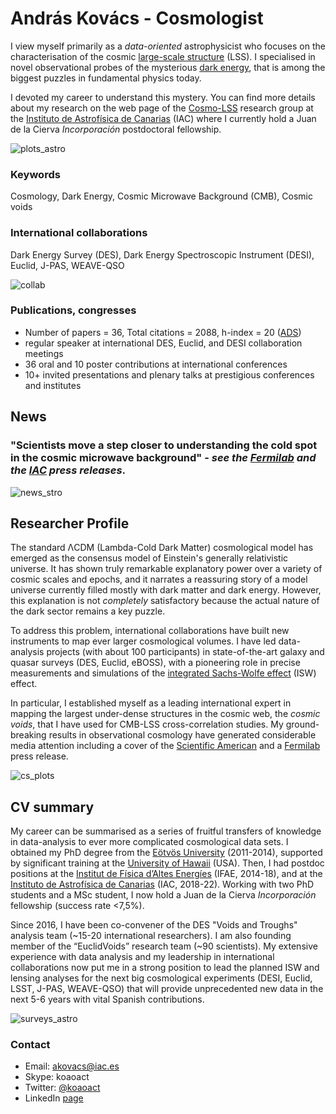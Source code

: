 # András Kovács - Cosmologist

I view myself primarily as a _data-oriented_ astrophysicist who focuses on the characterisation of the cosmic [large-scale structure](https://en.wikipedia.org/wiki/Observable_universe#Large-scale_structure) (LSS). I specialised in novel observational probes of the mysterious [dark energy](https://en.wikipedia.org/wiki/Dark_energy), that is among the biggest puzzles in fundamental physics today. 

I devoted my career to understand this mystery. You can find more details about my research on the web page of the [Cosmo-LSS](http://research.iac.es/proyecto/cosmolss/pages/en/about-contact.php) research group at the [Instituto de Astrofísica de Canarias](https://www.iac.es/) (IAC) where I currently hold a Juan de la Cierva _Incorporación_ postdoctoral fellowship.

![plots_astro](https://user-images.githubusercontent.com/11870801/153073650-9eee9a30-0828-4e81-aca4-390ef2ebded5.png)

### Keywords

Cosmology, Dark Energy, Cosmic Microwave Background (CMB), Cosmic voids

### International collaborations

Dark Energy Survey (DES), Dark Energy Spectroscopic Instrument (DESI), Euclid, J-PAS, WEAVE-QSO

![collab](https://user-images.githubusercontent.com/11870801/152979281-e02c008c-e9f6-48f4-ac8e-d78c57fc82f1.png)

### Publications, congresses
- Number of papers = 36,  Total citations = 2088,  h-index = 20 ([ADS](https://ui.adsabs.harvard.edu/public-libraries/Kalh3TzVTsyj5YNmtTE4oQ))
- regular speaker at international DES, Euclid, and DESI collaboration meetings
- 36 oral and 10 poster contributions at international conferences
- 10+ invited presentations and plenary talks at prestigious conferences and institutes

## News
### **"Scientists move a step closer to understanding the cold spot in the cosmic microwave background"** - _see the [Fermilab](https://news.fnal.gov/2022/01/scientists-move-a-step-closer-to-understanding-the-cold-spot-in-the-cosmic-microwave-background/) and the [IAC](https://www.iac.es/en/outreach/news/astronomers-confirm-existence-cosmic-supervoid-challenges-our-understanding-dark-energy) press releases_.

![news_stro](https://user-images.githubusercontent.com/11870801/153143443-e30c43ac-08da-4993-b604-11439b6a45ca.png)

## Researcher Profile

The standard ΛCDM (Lambda-Cold Dark Matter) cosmological model has emerged as the consensus model of Einstein's generally relativistic universe. It has shown truly remarkable explanatory power over a variety of cosmic scales and epochs, and it narrates a reassuring story of a model universe currently filled mostly with dark matter and dark energy. However, this explanation is not _completely_ satisfactory because the actual nature of the dark sector remains a key puzzle.

To address this problem, international collaborations have built new instruments to map ever larger cosmological volumes. I have led data-analysis projects (with about 100 participants) in state-of-the-art galaxy and quasar surveys (DES, Euclid, eBOSS), with a pioneering role in precise measurements and simulations of the [integrated Sachs-Wolfe effect](https://en.wikipedia.org/wiki/Sachs%E2%80%93Wolfe_effect) (ISW) effect. 

In particular, I established myself as a leading international expert in mapping the largest under-dense structures in the cosmic web, the _cosmic voids_, that I have used for CMB-LSS cross-correlation studies. My ground-breaking results in observational cosmology have generated considerable media attention including a cover of the [Scientific American](https://www.scientificamerican.com/article/the-emptiest-place-in-space/) and a [Fermilab](https://news.fnal.gov/2022/01/scientists-move-a-step-closer-to-understanding-the-cold-spot-in-the-cosmic-microwave-background/) press release.

![cs_plots](https://user-images.githubusercontent.com/11870801/152980146-3a629d32-1445-4efc-9887-98c10812f922.png)

## CV summary

My career can be summarised as a series of fruitful transfers of knowledge in data-analysis to ever more complicated cosmological data sets. I obtained my PhD degree from the [Eötvös University](https://physics.elte.hu/) (2011-2014), supported by significant training at the [University of Hawaii](http://www.ifa.hawaii.edu/) (USA). Then, I had postdoc positions at the [Institut de Física d’Altes Energíes](https://www.ifae.es/) (IFAE, 2014-18), and at the [Instituto de Astrofísica de Canarias](https://www.iac.es/) (IAC, 2018-22). Working with two PhD students and a MSc student, I now hold a Juan de la Cierva _Incorporación_ fellowship (success rate <7,5%).

Since 2016, I have been co-convener of the DES "Voids and Troughs" analysis team (~15-20 international researchers). I am also founding member of the “EuclidVoids” research team (~90 scientists). My extensive experience with data analysis and my leadership in international collaborations now put me in a strong position to lead the planned ISW and lensing analyses for the next big cosmological experiments (DESI, Euclid, LSST, J-PAS, WEAVE-QSO) that will provide unprecedented new data in the next 5-6 years with vital Spanish contributions.

![surveys_astro](https://user-images.githubusercontent.com/11870801/153074562-1572eb19-577b-4c90-85d8-7200f8b22083.png)


### Contact
 - Email: akovacs@iac.es
 - Skype: koaoact
 - Twitter: [@koaoact](https://twitter.com/koaoact)
 - LinkedIn [page](https://www.linkedin.com/in/andras-kovacs-00046660/)
